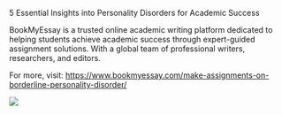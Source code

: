 5 Essential Insights into Personality Disorders for Academic Success

BookMyEssay is a trusted online academic writing platform dedicated to helping students achieve academic success through expert-guided assignment solutions. With a global team of professional writers, researchers, and editors.

For more, visit: https://www.bookmyessay.com/make-assignments-on-borderline-personality-disorder/

![](https://g0v.hackmd.io/_uploads/S17GgQSBee.jpg)
